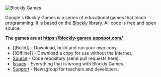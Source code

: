 ![Blockly Games](https://raw.githubusercontent.com/wiki/google/blockly-games/title.png)

Google's Blockly Games is a series of educational games that teach programming.
It is based on the [Blockly](https://developers.google.com/blockly/) library.
All code is free and open source.

**The games are at https://blockly-games.appspot.com/**

* [[Build]] - Download, build and run your own copy.
* [[Offline]] - Download a copy for use without the Internet.
* [Source](https://github.com/google/blockly-games) - Code repository (send pull requests here).
* [Issues](https://github.com/google/blockly-games/issues) - Everything that is wrong with Blockly Games.
* [Support](https://groups.google.com/forum/#!forum/blockly-games) - Newsgroup for teachers and developers.
